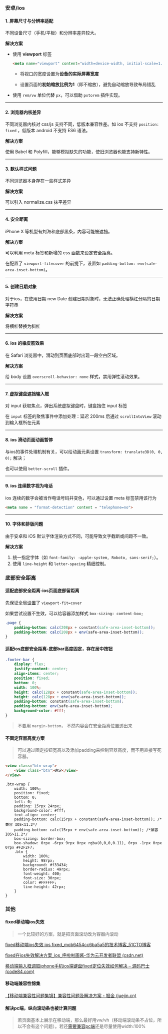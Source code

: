 ### 安卓/ios

#### 1. 屏幕尺寸与分辨率适配

不同设备尺寸（手机/平板）和分辨率差异较大。

**解决方案**

- 使用 **viewport** 标签

  ```html
  <meta name="viewport" content="width=device-width, initial-scale=1.0">
  ```

  - 将视口的宽度设置为**设备的实际屏幕宽度**

  - 设置页面的**初始缩放比例为1**（即不缩放），避免自动缩放导致布局错乱

- 使用 `rem/vw` 单位代替 `px`，可以借助 `pxtorem` 插件实现。



----

#### **2. 浏览器内核差异**

不同浏览器内核对 css/js 支持不同，低版本兼容性差。如 ios 不支持 `position: fixed` ，低版本 android 不支持 ES6 语法。

**解决方案**

使用 Babel 和 Polyfill，能够模拟缺失的功能，使旧浏览器也能支持新特性。



----

#### 3. 默认样式问题

不同浏览器本身存在一些样式差异

**解决方案**

可以引入 normalize.css 抹平差异



----

#### 4. 安全距离

iPhone X 等机型有刘海和底部黑条，内容可能被遮挡。

**解决方案**

可以利用 meta 标签和新增的 css 函数来设定安全距离。

在配置了 `viewport-fit=cover` 的前提下，设置如 `padding-bottom: env(safe-area-inset-bottom)`。



----

#### 5. 创建日期对象

对于ios，在使用日期 new Date 创建日期对象时，无法正确处理横杠分隔的日期字符串

**解决方案**

将横杠替换为斜杠



----

#### 6. ios 的橡皮筋效果

在 Safari 浏览器中，滑动到页面底部时出现一段空白区域。

**解决方案**

给 body 设置 `overscroll-behavior: none` 样式，禁用弹性滚动效果。



----

#### 7. 虚拟键盘遮挡输入框

对 input 获取焦点，弹出系统虚拟键盘时，键盘挡住 input 标签

在 `input` 标签的聚焦事件中添加处理：延迟 200ms 后通过 `scrollIntoView` 滚动到输入框所在元素



----

#### 8. ios 滑动页面动画暂停

与ios的事件处理机制有关，可以给动画元素设置 `transform: translate3D(0, 0, 0);` 解决；

也可以使用 `better-scroll` 插件。



----

#### 9. ios 连续数字视为电话

ios 连续的数字会被当作电话号码并变色，可以通过设置 meta 标签禁用该行为

```html
<meta name = "format-detection" content = "telephone=no">
```



----

#### 10. 字体和排版问题

由于安卓和 iOS 默认字体渲染方式不同，可能导致文字截断或间距不一致。

**解决方案**

1. 统一指定字体（如 `font-family: -apple-system, Roboto, sans-serif;`）。
2. 使用 `line-height` 和 `letter-spacing` 精细控制。



### 底部安全距离

#### 适配底部安全距离-ios页面底部留距离

先保证全局[设置](https://blog.csdn.net/YANNINGXINYI/article/details/106627411)了 `viewport-fit=cover`

如果尝试设置不生效，可以给容器添加样式 `box-sizing: content-box;`

```css
.page {
    padding-bottom: calc(208px + constant(safe-area-inset-bottom));
    padding-bottom: calc(208px + env(safe-area-inset-bottom));
}
```



#### 适配ios底部安全距离-底部bar高度固定，存在居中按钮

```css
.footer-bar {
    display: flex;
    justify-content: center;
    align-items: center;
    position: fixed;
    bottom: 0;
    width: 100%;
    height: calc(128px + constant(safe-area-inset-bottom));
    height: calc(128px + env(safe-area-inset-bottom));
    padding-bottom: constant(safe-area-inset-bottom);
    padding-bottom: env(safe-area-inset-bottom);
    background-color: #fff;
}
```

> 不要用 `margin-bottom`， 不然内容会在安全距离位置透出来



#### 不固定容器高度方案

> 可以通过固定按钮宽高以及添加padding来控制容器高度，而不用直接写死容器。

```html
<view class="btn-wrap">
    <view class="btn">确定</view>
</view>
```

```less
.btn-wrap {
    width: 100%;
    position: fixed;
    bottom: 0;
    left: 0;
    padding: 15rpx 24rpx;
    background-color: #fff;
    text-align: center;
    padding-bottom: calc(15rpx + constant(safe-area-inset-bottom)); /*兼容 IOS<11.2*/
    padding-bottom: calc(15rpx + env(safe-area-inset-bottom)); /*兼容 IOS>11.2*/
    box-sizing: border-box;
    box-shadow: 0rpx -6rpx 9rpx 0rpx rgba(0,0,0,0.11), 0rpx -1rpx 0rpx 0rpx #F2F2F7;
    .btn {
        width: 100%;
        height: 98rpx;
        background: #f33434;
        border-radius: 49rpx;
        font-weight: 400;
        font-size: 30rpx;
        color: #FFFFFF;
        line-height: 42rpx;
    }
}
```





### 其他

#### fixed移动端ios失效

> 一个比较好的方案，就是把页面滚动改为容器内滚动

[fixed移动端ios失效 ios fixed_mob6454cc6ba5a5的技术博客_51CTO博客](https://blog.51cto.com/u_16099237/6842799)

[fixed在ios失效解决方案_ios_呼啦啦画酱-华为云开发者联盟 (csdn.net)](https://huaweicloud.csdn.net/64e854312ea0282871eaa970.html)

[移动端输入框调取iphone手机ios端键盘fixed定位失效如何解决 – 源码巴士 (code84.com)](https://code84.com/361329.html)

#### 移动端兼容性锦集

[【移动端兼容性问题集锦】兼容性问题及解决方案 - 掘金 (juejin.cn)](https://juejin.cn/post/6901940698518732808)



#### 解决pc端，纵向滚动条也被计算问题

> 若页面基本上展示在移动端，那么最好用vw/vh（移动端滚动条不占位，所以不会有这个问题）。若还[需要兼容pc端](https://www.freesion.com/article/2899565027/)还是尽量使用width:100%

